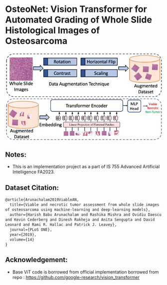 # OsteoNet: Vision Transformer for Automated Grading of Whole Slide Histological Images of Osteosarcoma
![](Assests/Pipeline.jpg)

## Notes:
* This is an implementation project as a part of IS 755 Advanced Artificial Intelligence FA2023.

## Dataset Citation:
```
@article{Arunachalam2019ViableAN,
  title={Viable and necrotic tumor assessment from whole slide images of osteosarcoma using machine-learning and deep-learning models},
  author={Harish Babu Arunachalam and Rashika Mishra and Ovidiu Daescu and Kevin Cederberg and Dinesh Rakheja and Anita Sengupta and David Leonard and Rami R. Hallac and Patrick J. Leavey},
  journal={PLoS ONE},
  year={2019},
  volume={14}
}
```


## Acknowledgement:
* Base ViT code is borrowed from official implementation borrowed from repo : https://github.com/google-research/vision_transformer



